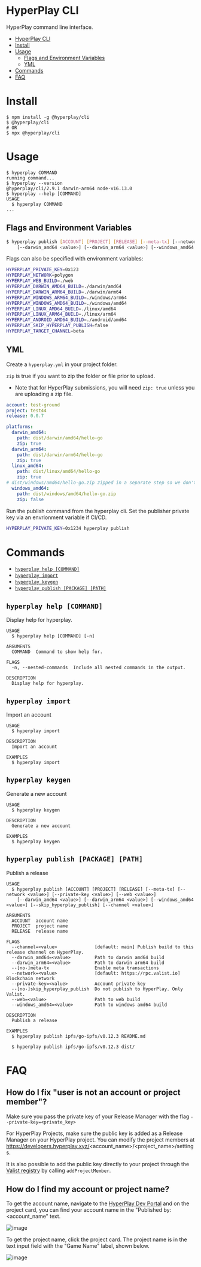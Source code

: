 # HyperPlay CLI

HyperPlay command line interface.

<!-- toc -->
* [HyperPlay CLI](#hyperplay-cli)
* [Install](#install)
* [Usage](#usage)
  * [Flags and Environment Variables](#flags-and-environment-variables)
  * [YML](#yml)
* [Commands](#commands)
* [FAQ](#faq)
<!-- tocstop -->

# Install 

<!-- install -->
```sh-session
$ npm install -g @hyperplay/cli
$ @hyperplay/cli
# OR
$ npx @hyperplay/cli
```
<!-- installstop -->

# Usage

<!-- usage -->
```sh-session
$ hyperplay COMMAND
running command...
$ hyperplay --version
@hyperplay/cli/2.9.1 darwin-arm64 node-v16.13.0
$ hyperplay --help [COMMAND]
USAGE
  $ hyperplay COMMAND
...
```

## Flags and Environment Variables
```bash
$ hyperplay publish [ACCOUNT] [PROJECT] [RELEASE] [--meta-tx] [--network <value>] [--private-key <value>] [--web <value>]
    [--darwin_amd64 <value>] [--darwin_arm64 <value>] [--windows_amd64 <value>] [--skip_hyperplay_publish] [--channel <value>]
```

Flags can also be specified with environment variables:
```bash
HYPERPLAY_PRIVATE_KEY=0x123
HYPERPLAY_NETWORK=polygon
HYPERPLAY_WEB_BUILD=./web
HYPERPLAY_DARWIN_AMD64_BUILD=./darwin/amd64
HYPERPLAY_DARWIN_ARM64_BUILD=./darwin/arm64
HYPERPLAY_WINDOWS_ARM64_BUILD=./windows/arm64
HYPERPLAY_WINDOWS_AMD64_BUILD=./windows/amd64
HYPERPLAY_LINUX_AMD64_BUILD=./linux/amd64
HYPERPLAY_LINUX_ARM64_BUILD=./linux/arm64
HYPERPLAY_ANDROID_AMD64_BUILD=./android/amd64
HYPERPLAY_SKIP_HYPERPLAY_PUBLISH=false
HYPERPLAY_TARGET_CHANNEL=beta
```

## YML
Create a `hyperplay.yml` in your project folder.

`zip` is true if you want to zip the folder or file prior to upload.
- Note that for HyperPlay submissions, you will need `zip: true` unless you are uploading a zip file.

```yml
account: test-ground
project: test44
release: 0.0.7

platforms:
  darwin_amd64: 
    path: dist/darwin/amd64/hello-go
    zip: true
  darwin_arm64: 
    path: dist/darwin/arm64/hello-go
    zip: true
  linux_amd64: 
    path: dist/linux/amd64/hello-go
    zip: true
# dist/windows/amd64/hello-go.zip zipped in a separate step so we don't need to zip with the cli
  windows_amd64: 
    path: dist/windows/amd64/hello-go.zip
    zip: false

```

Run the publish command from the hyperplay cli. Set the publisher private key via an envrionment variable if CI/CD.
```bash
HYPERPLAY_PRIVATE_KEY=0x1234 hyperplay publish
```
<!-- usagestop -->

# Commands
<!-- commands -->
* [`hyperplay help [COMMAND]`](#hyperplay-help-command)
* [`hyperplay import`](#hyperplay-import)
* [`hyperplay keygen`](#hyperplay-keygen)
* [`hyperplay publish [PACKAGE] [PATH]`](#hyperplay-publish-package-path)

## `hyperplay help [COMMAND]`

Display help for hyperplay.

```
USAGE
  $ hyperplay help [COMMAND] [-n]

ARGUMENTS
  COMMAND  Command to show help for.

FLAGS
  -n, --nested-commands  Include all nested commands in the output.

DESCRIPTION
  Display help for hyperplay.
```

## `hyperplay import`

Import an account

```
USAGE
  $ hyperplay import

DESCRIPTION
  Import an account

EXAMPLES
  $ hyperplay import
```

## `hyperplay keygen`

Generate a new account

```
USAGE
  $ hyperplay keygen

DESCRIPTION
  Generate a new account

EXAMPLES
  $ hyperplay keygen
```

## `hyperplay publish [PACKAGE] [PATH]`

Publish a release

```
USAGE
  $ hyperplay publish [ACCOUNT] [PROJECT] [RELEASE] [--meta-tx] [--network <value>] [--private-key <value>] [--web <value>]
    [--darwin_amd64 <value>] [--darwin_arm64 <value>] [--windows_amd64 <value>] [--skip_hyperplay_publish] [--channel <value>]

ARGUMENTS
  ACCOUNT  account name
  PROJECT  project name
  RELEASE  release name

FLAGS
  --channel=<value>              [default: main] Publish build to this release channel on HyperPlay.
  --darwin_amd64=<value>         Path to darwin amd64 build
  --darwin_arm64=<value>         Path to darwin arm64 build
  --[no-]meta-tx                 Enable meta transactions
  --network=<value>              [default: https://rpc.valist.io] Blockchain network
  --private-key=<value>          Account private key
  --[no-]skip_hyperplay_publish  Do not publish to HyperPlay. Only Valist.
  --web=<value>                  Path to web build
  --windows_amd64=<value>        Path to windows amd64 build

DESCRIPTION
  Publish a release

EXAMPLES
  $ hyperplay publish ipfs/go-ipfs/v0.12.3 README.md

  $ hyperplay publish ipfs/go-ipfs/v0.12.3 dist/
```
<!-- commandsstop -->

# FAQ

## How do I fix "user is not an account or project member"?

Make sure you pass the private key of your Release Manager with the flag `--private-key=<private_key>` 

For HyperPlay Projects, make sure the public key is added as a Release Manager on your HyperPlay project. You can modify the project members at https://developers.hyperplay.xyz/<account_name>/<project_name>/settings.

It is also possible to add the public key directly to your project through the [Valist registry](https://polygonscan.com/address/0xd504d012d78b81fa27288628f3fc89b0e2f56e24) by calling `addProjectMember`.

## How do I find my account or project name?

To get the account name, navigate to the [HyperPlay Dev Portal](https://developers.hyperplay.xyz) and on the project card, you can find your account name in the "Published by: <account_name" text.

![image](https://github.com/HyperPlay-Gaming/cli/assets/27568879/d1f89e34-c6e0-494b-bba8-eb29a8c161fe)

To get the project name, click the project card. The project name is in the text input field with the "Game Name" label, shown below.

![image](https://github.com/HyperPlay-Gaming/cli/assets/27568879/f85b4e4b-0a1c-44df-a277-954fe48766ea)
